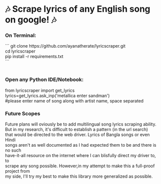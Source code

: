 # &#127926; Scrape lyrics of any English song on google! &#127926;


<h3>On Terminal: </h3>
```
git clone https://github.com/ayanatherate/lyricscraper.git<br>
cd lyricscraper <br>
pip install -r requirements.txt<br>
```
<br><br>
<h3>Open any Python IDE/Notebook: </h3>
from lyricscraper import get_lyrics <br>
lyrics=get_lyrics.ask_inp('metallica enter sandman') <br>
#please enter name of song along with artist name, space separated

<h3> Future Scopes</h3>
Future plans will oviously be to add multilingual song lyrics scraping ability.<br>
But in my research, it's difficult to establish a pattern (in the url search) <br>
that would be directed to the web driver. Lyrics of Bangla songs or even Hindi <br>
songs aren't as well documented as I had expected them to be and there is no such <br>
have-it-all resource on the internet where I can blisfully direct my driver to, to <br>
scrape any song possible. However,in my attempt to make this a full-proof project from <br>
my side, I'll try my best to make this library more generalized as possible.
